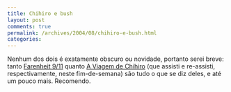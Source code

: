 ```yaml
---
title: Chihiro e bush
layout: post
comments: true
permalink: /archives/2004/08/chihiro-e-bush.html
categories:
---
```

Nenhum dos dois é exatamente obscuro ou novidade, portanto serei breve: tanto <a href="http://www.fahrenheit911.com/" >Farenheit 9/11</a> quanto <a href="http://www.aviagemdechihiro.com.br/" >A Viagem de Chihiro</a> (que assisti e re-assisti, respectivamente, neste fim-de-semana) são tudo o que se diz deles, e até um pouco mais. Recomendo.